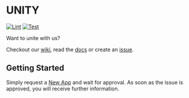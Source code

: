 # UNITY

[![Lint][lint-badge]][lint-workflow]
[![Test][test-actions-badge]][test-actions-workflow]

Want to unite with us?

Checkout our [wiki][wiki], read the [docs][gh-pages] or create an [issue][issues].

## Getting Started

Simply request
a [New App][New App]
and wait for approval. As soon as the issue is approved, you will receive further information.

[lint-badge]: https://atc-github.azure.cloud.bmw/UNITY/unity/actions/workflows/lint.yaml/badge.svg

[test-actions-badge]: https://atc-github.azure.cloud.bmw/UNITY/unity/actions/workflows/test-actions.yaml/badge.svg

[lint-workflow]: https://atc-github.azure.cloud.bmw/UNITY/unity/actions/workflows/lint.yaml

[test-actions-workflow]: https://atc-github.azure.cloud.bmw/UNITY/unity/actions/workflows/test-actions.yaml

[gh-pages]: https://pages.atc-github.azure.cloud.bmw/UNITY/unity/

[issues]: https://atc-github.azure.cloud.bmw/UNITY/unity/issues

[wiki]: https://atc-github.azure.cloud.bmw/UNITY/unity/wiki

[New App]: https://atc-github.azure.cloud.bmw/UNITY/unity/issues/new?assignees=&labels=new+app&template=custom.md&title=New+UNITY+App
